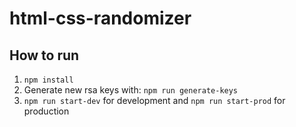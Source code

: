 # html-css-randomizer
## How to run
1. `npm install`
2. Generate new rsa keys with: `npm run generate-keys`
3. `npm run start-dev` for development and `npm run start-prod` for production
